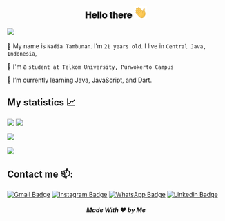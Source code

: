 
<div align="center">

  
<h2> 𝐇𝐞𝐥𝐥𝐨 𝐭𝐡𝐞𝐫𝐞 <img src="https://github.com/ABSphreak/ABSphreak/blob/master/gifs/Hi.gif" width="30px"></h2>
</div>

<a href="https://www.youtube.com"><img src="https://user-images.githubusercontent.com/73097560/115834477-dbab4500-a447-11eb-908a-139a6edaec5c.gif"></a>

<!--BIO-->
🔭 My name is `Nadia Tambunan`. I’m `21 years old`. I live in `Central Java, Indonesia`, 

🏫 I'm a `student at Telkom University, Purwokerto Campus`

🌱 I’m currently learning Java, JavaScript, and Dart.

## My statistics 📈 <br>
![](https://github-readme-stats.vercel.app/api?username=nadia2622&show_icons=true&theme=github_dark)
![](https://github-profile-summary-cards.vercel.app/api/cards/repos-per-language?username=nadia2622&theme=github_dark)

![](https://activity-graph.herokuapp.com/graph?username=nadia2622&theme=react-dark)
                                                                                                                                         
                                                                                                    
<a href="https://www.youtube.com"><img src="https://user-images.githubusercontent.com/73097560/115834477-dbab4500-a447-11eb-908a-139a6edaec5c.gif"></a>
## Contact me 📫:
[![Gmail Badge](https://img.shields.io/badge/-Gmail-blue?style=flat-roundedrectangle&logo=Gmail&logoColor=white&link=mailto:nadiatmbunan@gmail.com)](mailto:nadiatmbunan@gmail.com)
[![Instagram Badge](https://img.shields.io/badge/-Instagram-E4405F?style=flat-roundedrectangle&logo=instagram&logoColor=white&link=https://www.instagram.com/n.tambun)](https://www.instagram.com/n.tambun/)
[![WhatsApp Badge](https://img.shields.io/badge/WhatsApp-25D366?style=flat-square&logo=whatsapp&logoColor=white)](https://wa.me/62882008729098)
[![Linkedin Badge](https://img.shields.io/badge/-LinkedIn-blue?style=flat-square&logo=Linkedin&logoColor=white&link=https://www.linkedin.com/in/nadia-tambunan/)]((https://www.linkedin.com/in/nadia-tambunan/))

<h5 align="center">Made With ❤️ by <a>Me</a> </h5>
<!--
**nadia2622/nadia2622** is a ✨ _special_ ✨ repository because its `README.md` (this file) appears on your GitHub profile.

Here are some ideas to get you started:

- 🔭 I’m currently working on ...
- 🌱 I’m currently learning ...
- 👯 I’m looking to collaborate on ...
- 🤔 I’m looking for help with ...
- 💬 Ask me about ...
- 📫 How to reach me: ...
- 😄 Pronouns: ...
- ⚡ Fun fact: ...
-->
